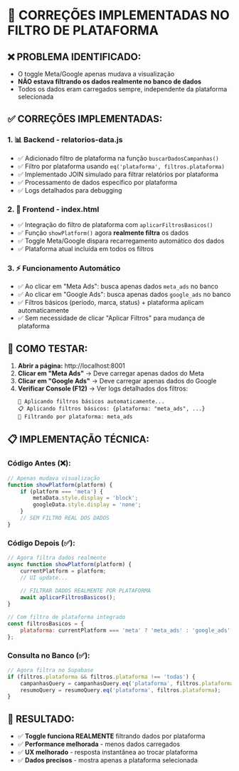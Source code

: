 # 🔧 CORREÇÕES IMPLEMENTADAS NO FILTRO DE PLATAFORMA

## ❌ **PROBLEMA IDENTIFICADO:**
- O toggle Meta/Google apenas mudava a visualização
- **NÃO estava filtrando os dados realmente no banco de dados**
- Todos os dados eram carregados sempre, independente da plataforma selecionada

## ✅ **CORREÇÕES IMPLEMENTADAS:**

### 1. **📊 Backend - relatorios-data.js**
- ✅ Adicionado filtro de plataforma na função `buscarDadosCampanhas()`
- ✅ Filtro por plataforma usando `eq('plataforma', filtros.plataforma)`
- ✅ Implementado JOIN simulado para filtrar relatórios por plataforma
- ✅ Processamento de dados específico por plataforma
- ✅ Logs detalhados para debugging

### 2. **🎯 Frontend - index.html**
- ✅ Integração do filtro de plataforma com `aplicarFiltrosBasicos()`
- ✅ Função `showPlatform()` agora **realmente filtra** os dados
- ✅ Toggle Meta/Google dispara recarregamento automático dos dados
- ✅ Plataforma atual incluída em todos os filtros

### 3. **⚡ Funcionamento Automático**
- ✅ Ao clicar em "Meta Ads": busca apenas dados `meta_ads` no banco
- ✅ Ao clicar em "Google Ads": busca apenas dados `google_ads` no banco
- ✅ Filtros básicos (período, marca, status) + plataforma aplicam automaticamente
- ✅ Sem necessidade de clicar "Aplicar Filtros" para mudança de plataforma

## 🧪 **COMO TESTAR:**

1. **Abrir a página:** http://localhost:8001
2. **Clicar em "Meta Ads"** → Deve carregar apenas dados do Meta
3. **Clicar em "Google Ads"** → Deve carregar apenas dados do Google
4. **Verificar Console (F12)** → Ver logs detalhados dos filtros:
   ```
   🔄 Aplicando filtros básicos automaticamente...
   📋 Aplicando filtros básicos: {plataforma: "meta_ads", ...}
   🎯 Filtrando por plataforma: meta_ads
   ```

## 📋 **IMPLEMENTAÇÃO TÉCNICA:**

### Código Antes (❌):
```javascript
// Apenas mudava visualização
function showPlatform(platform) {
    if (platform === 'meta') {
        metaData.style.display = 'block';
        googleData.style.display = 'none';
    }
    // SEM FILTRO REAL DOS DADOS
}
```

### Código Depois (✅):
```javascript
// Agora filtra dados realmente
async function showPlatform(platform) {
    currentPlatform = platform;
    // UI update...
    
    // FILTRAR DADOS REALMENTE POR PLATAFORMA
    await aplicarFiltrosBasicos();
}

// Com filtro de plataforma integrado
const filtrosBasicos = {
    plataforma: currentPlatform === 'meta' ? 'meta_ads' : 'google_ads'
};
```

### Consulta no Banco (✅):
```javascript
// Agora filtra no Supabase
if (filtros.plataforma && filtros.plataforma !== 'todas') {
    campanhasQuery = campanhasQuery.eq('plataforma', filtros.plataforma);
    resumoQuery = resumoQuery.eq('plataforma', filtros.plataforma);
}
```

## 🎉 **RESULTADO:**
- ✅ **Toggle funciona REALMENTE** filtrando dados por plataforma
- ✅ **Performance melhorada** - menos dados carregados
- ✅ **UX melhorado** - resposta instantânea ao trocar plataforma
- ✅ **Dados precisos** - mostra apenas a plataforma selecionada